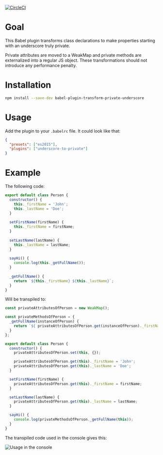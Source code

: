 [![CircleCI](https://circleci.com/gh/tibdex/babel-plugin-transform-private-underscore.svg?style=svg)](https://circleci.com/gh/tibdex/babel-plugin-transform-private-underscore)

# Goal

This Babel plugin transforms class declarations to make properties starting with an underscore truly private.

Private attributes are moved to a WeakMap and private methods are externalized into a regular JS object. These transformations should not introduce any performance penalty.

# Installation

```bash
npm install --save-dev babel-plugin-transform-private-underscore
```

# Usage

Add the plugin to your `.babelrc` file. It could look like that:

```json
{
  "presets": ["es2015"],
  "plugins": ["underscore-to-private"]
}
```

# Example

The following code:

```javascript
export default class Person {
  constructor() {
    this._firstName = 'John';
    this._lastName = 'Doe';
  }
  
  setFirstName(firstName) {
    this._firstName = firstName;
  }
  
  setLastName(lastName) {
    this._lastName = lastName;
  }
  
  sayHi() {
    console.log(this._getFullName());
  }
  
  _getFullName() {
    return `${this._firstName} ${this._lastName}`;
  }
}
```

Will be transpiled to:

```javascript
const privateAttributesOfPerson = new WeakMap();

const privateMethodsOfPerson = {
  _getFullName(instanceOfPerson) {
    return `${ privateAttributesOfPerson.get(instanceOfPerson)._firstName } ${ privateAttributesOfPerson.get(instanceOfPerson)._lastName }`;
  }
};

export default class Person {
  constructor() {
    privateAttributesOfPerson.set(this, {});

    privateAttributesOfPerson.get(this)._firstName = 'John';
    privateAttributesOfPerson.get(this)._lastName = 'Doe';
  }

  setFirstName(firstName) {
    privateAttributesOfPerson.get(this)._firstName = firstName;
  }

  setLastName(lastName) {
    privateAttributesOfPerson.get(this)._lastName = lastName;
  }

  sayHi() {
    console.log(privateMethodsOfPerson._getFullName(this));
  }
}
```

The transpiled code used in the console gives this:

![Usage in the console](https://raw.githubusercontent.com/tibdex/babel-plugin-transform-private-underscore/master/resources/console.png)
